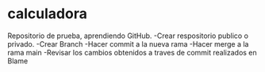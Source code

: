 # calculadora

Repositorio de prueba, aprendiendo GitHub. 
-Crear respositorio publico o privado.
-Crear Branch
-Hacer commit a la nueva rama
-Hacer merge a la rama main
-Revisar los cambios obtenidos a traves de commit realizados en Blame
